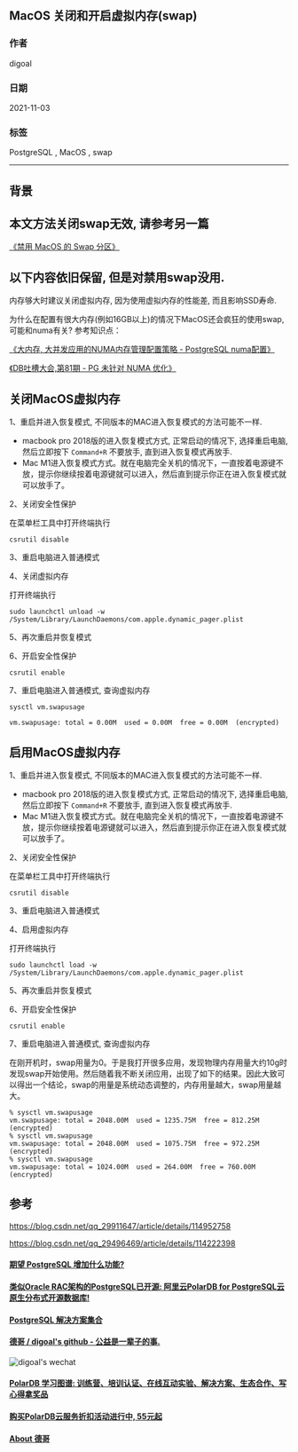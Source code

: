 ## MacOS 关闭和开启虚拟内存(swap)  
  
### 作者  
digoal  
  
### 日期  
2021-11-03  
  
### 标签  
PostgreSQL , MacOS , swap     
  
----  
  
## 背景  
## 本文方法关闭swap无效, 请参考另一篇
[《禁用 MacOS 的 Swap 分区》](../202212/20221207_01.md)  

## 以下内容依旧保留, 但是对禁用swap没用.   
内存够大时建议关闭虚拟内存, 因为使用虚拟内存的性能差, 而且影响SSD寿命.    
  
为什么在配置有很大内存(例如16GB以上)的情况下MacOS还会疯狂的使用swap, 可能和numa有关?  参考知识点：   
  
[《大内存, 大并发应用的NUMA内存管理配置策略 - PostgreSQL numa配置》](../202110/20211019_01.md)    
  
[《DB吐槽大会,第81期 - PG 未针对 NUMA 优化》](../202110/20211026_05.md)    
  
## 关闭MacOS虚拟内存  
  
1、重启并进入恢复模式, 不同版本的MAC进入恢复模式的方法可能不一样.   
- macbook pro 2018版的进入恢复模式方式, 正常启动的情况下, 选择重启电脑, 然后立即按下 `Command+R` 不要放手, 直到进入恢复模式再放手.  
- Mac M1进入恢复模式方式。就在电脑完全关机的情况下，一直按着电源键不放，提示你继续按着电源键就可以进入，然后直到提示你正在进入恢复模式就可以放手了。  
  
2、关闭安全性保护  
  
在菜单栏工具中打开终端执行  
  
```  
csrutil disable  
```  
  
3、重启电脑进入普通模式  
  
4、关闭虚拟内存  
  
打开终端执行  
  
```  
sudo launchctl unload -w /System/Library/LaunchDaemons/com.apple.dynamic_pager.plist  
```  
  
5、再次重启并恢复模式  
  
6、开启安全性保护  
  
```  
csrutil enable  
```  
  
7、重启电脑进入普通模式, 查询虚拟内存  
  
```  
sysctl vm.swapusage  
  
vm.swapusage: total = 0.00M  used = 0.00M  free = 0.00M  (encrypted)  
```  
  
## 启用MacOS虚拟内存  
  
  
1、重启并进入恢复模式, 不同版本的MAC进入恢复模式的方法可能不一样.   
- macbook pro 2018版的进入恢复模式方式, 正常启动的情况下, 选择重启电脑, 然后立即按下 `Command+R` 不要放手, 直到进入恢复模式再放手.  
- Mac M1进入恢复模式方式。就在电脑完全关机的情况下，一直按着电源键不放，提示你继续按着电源键就可以进入，然后直到提示你正在进入恢复模式就可以放手了。  
  
2、关闭安全性保护  
  
在菜单栏工具中打开终端执行  
  
```  
csrutil disable  
```  
  
3、重启电脑进入普通模式  
  
4、启用虚拟内存  
  
打开终端执行  
  
```  
sudo launchctl load -w /System/Library/LaunchDaemons/com.apple.dynamic_pager.plist  
```  
  
5、再次重启并恢复模式  
  
6、开启安全性保护  
  
```  
csrutil enable  
```  
  
7、重启电脑进入普通模式, 查询虚拟内存  
  
在刚开机时，swap用量为0。于是我打开很多应用，发现物理内存用量大约10g时发现swap开始使用。然后随着我不断关闭应用，出现了如下的结果。因此大致可以得出一个结论，swap的用量是系统动态调整的，内存用量越大，swap用量越大。  
  
```  
% sysctl vm.swapusage  
vm.swapusage: total = 2048.00M  used = 1235.75M  free = 812.25M  (encrypted)  
% sysctl vm.swapusage  
vm.swapusage: total = 2048.00M  used = 1075.75M  free = 972.25M  (encrypted)  
% sysctl vm.swapusage  
vm.swapusage: total = 1024.00M  used = 264.00M  free = 760.00M  (encrypted)  
```  
  
## 参考  
https://blog.csdn.net/qq_29911647/article/details/114952758  
  
https://blog.csdn.net/qq_29496469/article/details/114222398  
    
  
  
#### [期望 PostgreSQL 增加什么功能?](https://github.com/digoal/blog/issues/76 "269ac3d1c492e938c0191101c7238216")
  
  
#### [类似Oracle RAC架构的PostgreSQL已开源: 阿里云PolarDB for PostgreSQL云原生分布式开源数据库!](https://github.com/ApsaraDB/PolarDB-for-PostgreSQL "57258f76c37864c6e6d23383d05714ea")
  
  
#### [PostgreSQL 解决方案集合](https://yq.aliyun.com/topic/118 "40cff096e9ed7122c512b35d8561d9c8")
  
  
#### [德哥 / digoal's github - 公益是一辈子的事.](https://github.com/digoal/blog/blob/master/README.md "22709685feb7cab07d30f30387f0a9ae")
  
  
![digoal's wechat](../pic/digoal_weixin.jpg "f7ad92eeba24523fd47a6e1a0e691b59")
  
  
#### [PolarDB 学习图谱: 训练营、培训认证、在线互动实验、解决方案、生态合作、写心得拿奖品](https://www.aliyun.com/database/openpolardb/activity "8642f60e04ed0c814bf9cb9677976bd4")
  
  
#### [购买PolarDB云服务折扣活动进行中, 55元起](https://www.aliyun.com/activity/new/polardb-yunparter?userCode=bsb3t4al "e0495c413bedacabb75ff1e880be465a")
  
  
#### [About 德哥](https://github.com/digoal/blog/blob/master/me/readme.md "a37735981e7704886ffd590565582dd0")
  
